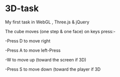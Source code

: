 # 3D-task
My first task in WebGL , Three.js  &amp; jQuery


The cube moves (one step & one face) on keys press:-



  -Press D to move right
  
  
  -Press A to move left-Press 
  
  
  -W to move up (toward the screen  if 3D)
  
  
  -Press S to move down (toward the player if 3D
